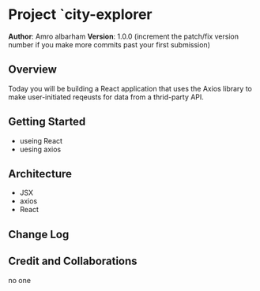 # Project `city-explorer

**Author**: Amro albarham
**Version**: 1.0.0 (increment the patch/fix version number if you make more commits past your first submission)

## Overview
Today you will be building a React application that uses the Axios library to make user-initiated reqeusts for data from a thrid-party API.

## Getting Started
- useing React
- uesing axios


## Architecture
- JSX
- axios
- React 

## Change Log
<!-- Use this area to document the iterative changes made to your application as each feature is successfully implemented. Use time stamps. Here's an example:

01-01-2001 4:59pm - Application now has a fully-functional express server, with a GET route for the location resource... -->

## Credit and Collaborations
no one 